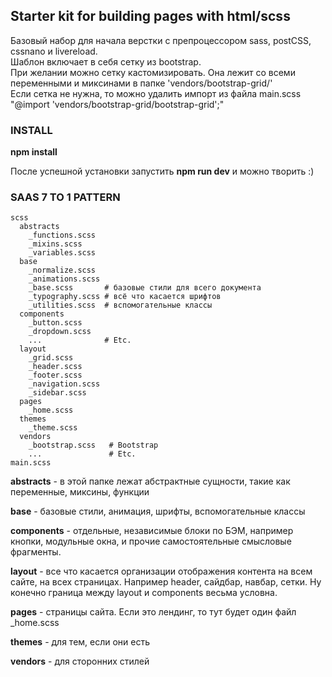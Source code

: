 ## Starter kit for building pages with html/scss
Базовый набор для начала верстки с препроцессором sass, postCSS, cssnano и livereload.  
Шаблон включает в себя сетку из bootstrap.  
При желании можно сетку кастомизировать. Она лежит со всеми переменными и миксинами в папке 'vendors/bootstrap-grid/'  
Если сетка не нужна, то можно удалить импорт из файла main.scss "@import 'vendors/bootstrap-grid/bootstrap-grid';"  


### INSTALL
**npm install** 

После успешной установки запустить **npm run dev** и можно творить :)


### SAAS 7 TO 1 PATTERN  
    scss  
      abstracts  
        _functions.scss  
        _mixins.scss  
        _variables.scss  
      base  
        _normalize.scss  
        _animations.scss  
        _base.scss       # базовые стили для всего документа  
        _typography.scss # всё что касается шрифтов  
        _utilities.scss  # вспомогательные классы  
      components  
        _button.scss  
        _dropdown.scss  
        ...              # Etc.  
      layout  
        _grid.scss  
        _header.scss  
        _footer.scss  
        _navigation.scss  
        _sidebar.scss  
      pages  
        _home.scss  
      themes  
        _theme.scss  
      vendors  
        _bootstrap.scss   # Bootstrap  
        ...               # Etc.  
    main.scss  

**abstracts** - в этой папке лежат абстрактные сущности, такие как переменные, миксины, функции

**base** - базовые стили, анимация, шрифты, вспомогательные классы

**components** - отдельные, независимые блоки по БЭМ, например кнопки, модульные окна, и прочие самостоятельные смысловые фрагменты.

**layout** - все что касается организации отображения контента на всем сайте, на всех страницах. Например header, сайдбар, навбар, сетки. Ну конечно граница между layout и components весьма условна. 

**pages** - страницы сайта. Если это лендинг, то тут будет один файл _home.scss

**themes** - для тем, если они есть

**vendors** - для сторонних стилей

